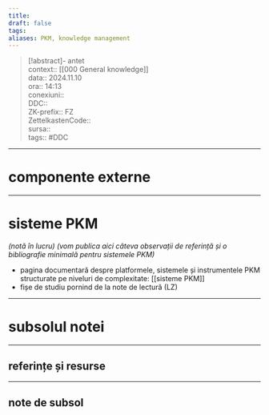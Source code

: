 ```yaml
---
title: 
draft: false
tags: 
aliases: PKM, knowledge management
---
```

> [!abstract]- antet  
> context:: [[000 General knowledge]]  
> data:: 2024.11.10  
> ora:: 14:13  
> conexiuni::  
> DDC::  
> ZK-prefix::  FZ  
> ZettelkastenCode::  
> sursa::  
> tags:: #DDC    


---
# componente externe  


---

# sisteme PKM  
*(notă în lucru)*
*(vom publica aici câteva observații de referință și o bibliografie minimală pentru sistemele PKM)*

- pagina documentară despre platformele, sistemele și instrumentele PKM structurate pe niveluri de complexitate: [[sisteme PKM]]
- fișe de studiu pornind de la note de lectură (LZ)


---
# subsolul notei
---
## referințe și resurse


---
## note de subsol  